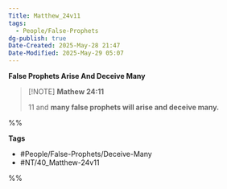 ```yaml
---
Title: Matthew_24v11
tags:
  - People/False-Prophets
dg-publish: true
Date-Created: 2025-May-28 21:47
Date-Modified: 2025-May-29 05:07
---
```

**False Prophets Arise And Deceive Many**

> [!NOTE] **Mathew 24:11**
>
> 11 and **many false prophets will arise and deceive many.**

%%

**Tags**

- #People/False-Prophets/Deceive-Many
- #NT/40_Matthew-24v11

%%
